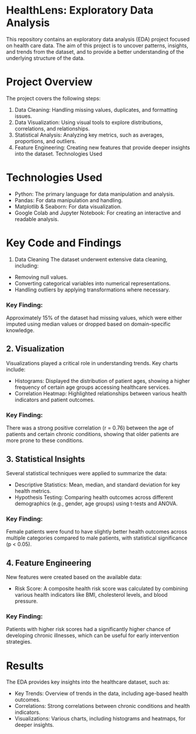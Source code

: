 
# HealthLens: Exploratory Data Analysis

This repository contains an exploratory data analysis (EDA) project focused on health care data. The aim of this project is to uncover patterns, insights, and trends from the dataset, and to provide a better understanding of the underlying structure of the data.

# Project Overview
The project covers the following steps:

1. Data Cleaning: Handling missing values, duplicates, and formatting issues.
2. Data Visualization: Using visual tools to explore distributions, correlations, and relationships.
3. Statistical Analysis: Analyzing key metrics, such as averages, proportions, and outliers.
4. Feature Engineering: Creating new features that provide deeper insights into the dataset.
Technologies Used

# Technologies Used

- Python: The primary language for data manipulation and analysis.
- Pandas: For data manipulation and handling.
- Matplotlib & Seaborn: For data visualization.
- Google Colab and Jupyter Notebook: For creating an interactive and readable analysis.

# Key Code and Findings
1. Data Cleaning
The dataset underwent extensive data cleaning, including:

- Removing null values.
- Converting categorical variables into numerical representations.
- Handling outliers by applying transformations where necessary.
### Key Finding: 
Approximately 15% of the dataset had missing values, which were either imputed using median values or dropped based on domain-specific knowledge.

## 2. Visualization
Visualizations played a critical role in understanding trends. Key charts include:

- Histograms: Displayed the distribution of patient ages, showing a higher frequency of certain age groups accessing healthcare services.
- Correlation Heatmap: Highlighted relationships between various health indicators and patient outcomes.
### Key Finding: 
There was a strong positive correlation (r = 0.76) between the age of patients and certain chronic conditions, showing that older patients are more prone to these conditions.

## 3. Statistical Insights
Several statistical techniques were applied to summarize the data:

- Descriptive Statistics: Mean, median, and standard deviation for key health metrics.
- Hypothesis Testing: Comparing health outcomes across different demographics (e.g., gender, age groups) using t-tests and ANOVA.
### Key Finding: 
 Female patients were found to have slightly better health outcomes across multiple categories compared to male patients, with statistical significance (p < 0.05).

 ## 4.  Feature Engineering
New features were created based on the available data:

- Risk Score: A composite health risk score was calculated by combining various health indicators like BMI, cholesterol levels, and blood pressure.
### Key Finding: 
 Patients with higher risk scores had a significantly higher chance of developing chronic illnesses, which can be useful for early intervention strategies.

 # Results
The EDA provides key insights into the healthcare dataset, such as:

- Key Trends: Overview of trends in the data, including age-based health outcomes.
- Correlations: Strong correlations between chronic conditions and health indicators.
- Visualizations: Various charts, including histograms and heatmaps, for deeper insights.

